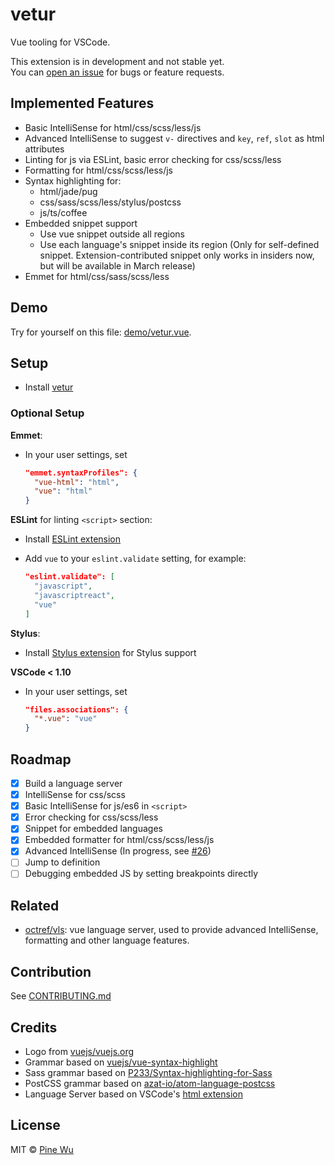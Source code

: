 # vetur

Vue tooling for VSCode.  

This extension is in development and not stable yet.  
You can [open an issue](https://github.com/octref/vetur/issues/new) for bugs or feature requests.

## Implemented Features

- Basic IntelliSense for html/css/scss/less/js
- Advanced IntelliSense to suggest `v-` directives and `key`, `ref`, `slot` as html attributes
- Linting for js via ESLint, basic error checking for css/scss/less
- Formatting for html/css/scss/less/js
- Syntax highlighting for:
  - html/jade/pug
  - css/sass/scss/less/stylus/postcss
  - js/ts/coffee
- Embedded snippet support
  - Use vue snippet outside all regions
  - Use each language's snippet inside its region (Only for self-defined snippet. Extension-contributed snippet only works in insiders now, but
    will be available in March release)
- Emmet for html/css/sass/scss/less

## Demo

Try for yourself on this file: [demo/vetur.vue](https://github.com/octref/vetur/blob/master/demo/vetur.vue).

## Setup

- Install [vetur](https://marketplace.visualstudio.com/items?itemName=octref.vetur)

### Optional Setup

**Emmet**:

- In your user settings, set

  ```json
  "emmet.syntaxProfiles": {
    "vue-html": "html",
    "vue": "html"
  }
  ```

**ESLint** for linting `<script>` section:

- Install [ESLint extension](https://marketplace.visualstudio.com/items?itemName=dbaeumer.vscode-eslint)
- Add `vue` to your `eslint.validate` setting, for example:

  ```json
  "eslint.validate": [
    "javascript",
    "javascriptreact",
    "vue"
  ]
  ```

**Stylus**:

- Install [Stylus extension](https://marketplace.visualstudio.com/items?itemName=sysoev.language-stylus) for Stylus support

**VSCode < 1.10**

- In your user settings, set

  ```json
  "files.associations": {
    "*.vue": "vue"
  }
  ```

## Roadmap

- [x] Build a language server
- [x] IntelliSense for css/scss
- [x] Basic IntelliSense for js/es6 in `<script>`
- [x] Error checking for css/scss/less
- [x] Snippet for embedded languages
- [x] Embedded formatter for html/css/scss/less/js
- [x] Advanced IntelliSense (In progress, see [#26](https://github.com/octref/vetur/issues/26))
- [ ] Jump to definition
- [ ] Debugging embedded JS by setting breakpoints directly

## Related

- [octref/vls](https://github.com/octref/vls): vue language server, used to provide advanced IntelliSense, formatting and other language features.

## Contribution

See [CONTRIBUTING.md](https://github.com/octref/vetur/blob/master/CONTRIBUTING.md)

## Credits

- Logo from [vuejs/vuejs.org](https://github.com/vuejs/vuejs.org)
- Grammar based on [vuejs/vue-syntax-highlight](https://github.com/vuejs/vue-syntax-highlight)
- Sass grammar based on [P233/Syntax-highlighting-for-Sass](https://github.com/P233/Syntax-highlighting-for-Sass)
- PostCSS grammar based on [azat-io/atom-language-postcss](https://github.com/azat-io/atom-language-postcss)
- Language Server based on VSCode's [html extension](https://github.com/Microsoft/vscode/tree/master/extensions/html)

## License

MIT © [Pine Wu](https://github.com/octref) 
